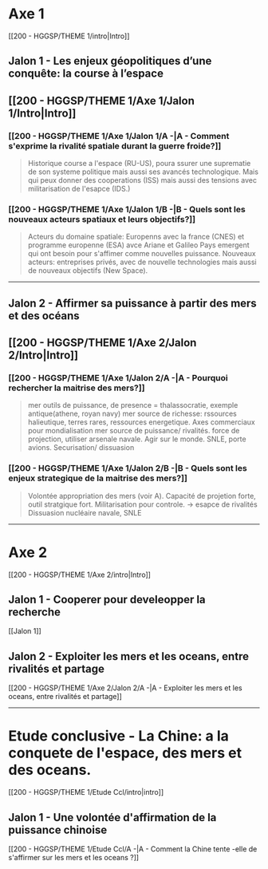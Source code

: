 
# Axe 1
[[200 - HGGSP/THEME 1/intro|Intro]]

## Jalon 1 - Les enjeux géopolitiques d’une conquête: la course à l’espace
## [[200 - HGGSP/THEME 1/Axe 1/Jalon 1/Intro|Intro]]
### [[200 - HGGSP/THEME 1/Axe 1/Jalon 1/A -|A - Comment s'exprime la rivalité spatiale durant la guerre froide?]]
> Historique course a l'espace (RU-US), poura ssurer une suprematie de son systeme politique mais aussi ses avancés technologique. Mais qui peux donner des cooperations (ISS) mais aussi des tensions avec militarisation de l'esapce (IDS.)

### [[200 - HGGSP/THEME 1/Axe 1/Jalon 1/B -|B - Quels sont les nouveaux acteurs spatiaux et leurs objectifs?]]
> Acteurs du domaine spatiale: Europenns avec la france (CNES) et programme europenne (ESA) avce Ariane et Galileo
> Pays emergent qui ont besoin pour s'affimer comme nouvelles puissance.
> Nouveaux acteurs: entreprises privés, avec de nouvelle technologies mais aussi de nouveaux objectifs (New Space). 
---

## Jalon 2 - Affirmer sa puissance à partir des mers et des océans
## [[200 - HGGSP/THEME 1/Axe 2/Jalon 2/Intro|Intro]]
### [[200 - HGGSP/THEME 1/Axe 1/Jalon 2/A -|A - Pourquoi rechercher la maitrise des mers?]]
> mer outils de puissance, de presence = thalassocratie, exemple antique(athene, royan navy)
> mer source de richesse: rssources halieutique, terres rares, ressources energetique. Axes commerciaux pour mondialisation
> mer source de puissance/ rivalités. force de projection, utiliser arsenale navale. Agir sur le monde. SNLE, porte avions. Securisation/ dissuasion
### [[200 - HGGSP/THEME 1/Axe 1/Jalon 2/B -|B - Quels sont les enjeux strategique de la maitrise des mers?]]
> Volontée appropriation des mers (voir A).
> Capacité de projetion forte, outil stratgique fort. Militarisation pour controle. -> esapce de rivalités
> Dissuasion nucléaire navale, SNLE

---

# Axe 2
[[200 - HGGSP/THEME 1/Axe 2/intro|Intro]]

## Jalon 1 - Cooperer pour develeopper la recherche

[[Jalon 1]]

## Jalon 2 - Exploiter les mers et les oceans, entre rivalités et partage

[[200 - HGGSP/THEME 1/Axe 2/Jalon 2/A -|A - Exploiter les mers et les oceans, entre rivalités et partage]]

---
# Etude conclusive - La Chine: a la conquete de l'espace, des mers et des oceans.

[[200 - HGGSP/THEME 1/Etude Ccl/intro|intro]]

## Jalon 1 - Une volontée d'affirmation de la puissance chinoise

[[200 - HGGSP/THEME 1/Etude Ccl/A -|A - Comment la Chine tente -elle de s'affirmer sur les mers et les oceans ?]]




